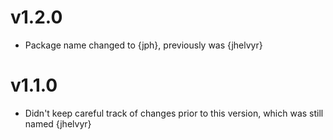 # v1.2.0

- Package name changed to {jph}, previously was {jhelvyr}

# v1.1.0

- Didn't keep careful track of changes prior to this version, which was still named {jhelvyr}
